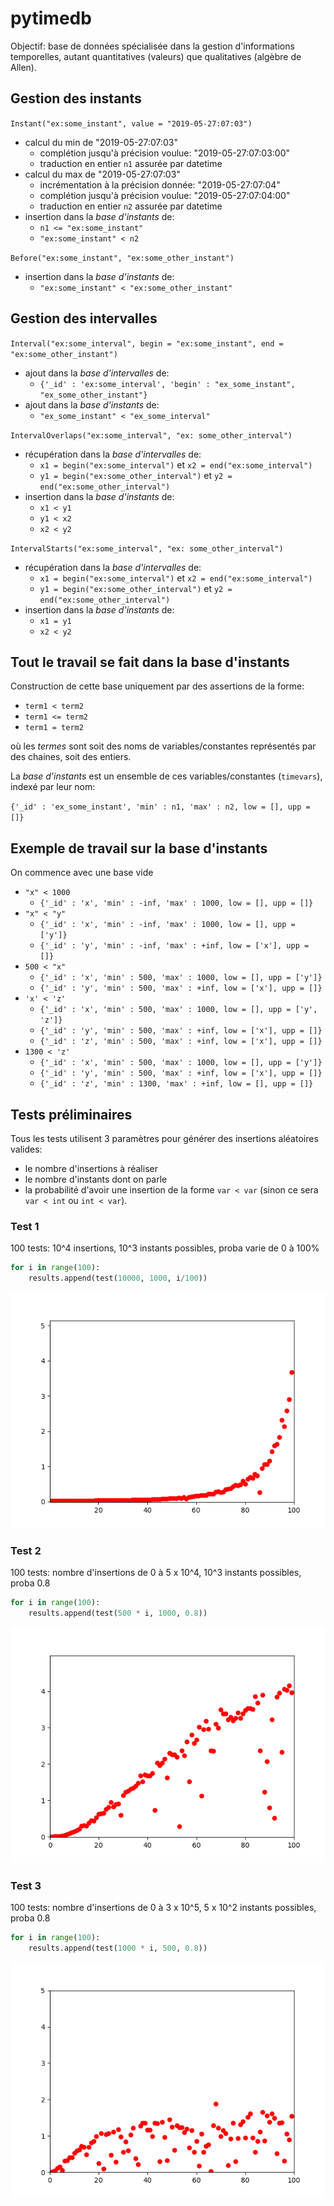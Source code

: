# pytimedb

Objectif: base de données spécialisée dans la gestion d'informations temporelles,
autant quantitatives (valeurs) que qualitatives (algèbre de Allen).

## Gestion des instants

`Instant("ex:some_instant", value = "2019-05-27:07:03")`

- calcul du min de "2019-05-27:07:03"
    - complétion jusqu'à précision voulue: "2019-05-27:07:03:00"
    - traduction en entier `n1` assurée par datetime
- calcul du max de "2019-05-27:07:03"
    - incrémentation à la précision donnée: "2019-05-27:07:04"
    - complétion jusqu'à précision voulue: "2019-05-27:07:04:00"
    - traduction en entier `n2` assurée par datetime
- insertion dans la *base d'instants* de:
    - `n1 <= "ex:some_instant"`
    - `"ex:some_instant" < n2`

`Before("ex:some_instant", "ex:some_other_instant")`

- insertion dans la *base d'instants* de:
    - `"ex:some_instant" < "ex:some_other_instant"`

## Gestion des intervalles

`Interval("ex:some_interval", begin = "ex:some_instant", end = "ex:some_other_instant")`

- ajout dans la *base d'intervalles* de:
    - `{'_id' : 'ex:some_interval', 'begin' : "ex_some_instant", "ex_some_other_instant"}`
- ajout dans la *base d'instants* de:
    - `"ex_some_instant" < "ex_some_interval"`

`IntervalOverlaps("ex:some_interval", "ex: some_other_interval")`

- récupération dans la *base d'intervalles* de:
    - `x1 = begin("ex:some_interval")` et `x2 = end("ex:some_interval")`
    - `y1 = begin("ex:some_other_interval")` et `y2 = end("ex:some_other_interval")`
- insertion dans la *base d'instants* de:
    - `x1 < y1`
    - `y1 < x2`
    - `x2 < y2`

`IntervalStarts("ex:some_interval", "ex: some_other_interval")`

- récupération dans la *base d'intervalles* de:
    - `x1 = begin("ex:some_interval")` et `x2 = end("ex:some_interval")`
    - `y1 = begin("ex:some_other_interval")` et `y2 = end("ex:some_other_interval")`
- insertion dans la *base d'instants* de:
    - `x1 = y1`
    - `x2 < y2`

## Tout le travail se fait dans la base d'instants

Construction de cette base uniquement par des assertions de la forme:

- `term1 < term2`
- `term1 <= term2`
- `term1 = term2`

où les *termes* sont soit des noms de variables/constantes représentés par des chaines, soit des entiers.

La *base d'instants* est un ensemble de ces variables/constantes (`timevars`), indexé par leur nom:

`{'_id' : 'ex_some_instant', 'min' : n1, 'max' : n2, low = [], upp = []}`

## Exemple de travail sur la base d'instants

On commence avec une base vide

- `"x" < 1000`
    - `{'_id' : 'x', 'min' : -inf, 'max' : 1000, low = [], upp = []}`
- `"x" < "y"`
    - `{'_id' : 'x', 'min' : -inf, 'max' : 1000, low = [], upp = ['y']}`
    - `{'_id' : 'y', 'min' : -inf, 'max' : +inf, low = ['x'], upp = []}`
- `500 < "x"`
    - `{'_id' : 'x', 'min' : 500, 'max' : 1000, low = [], upp = ['y']}`
    - `{'_id' : 'y', 'min' : 500, 'max' : +inf, low = ['x'], upp = []}`
- `'x' < 'z'`
    - `{'_id' : 'x', 'min' : 500, 'max' : 1000, low = [], upp = ['y', 'z']}`
    - `{'_id' : 'y', 'min' : 500, 'max' : +inf, low = ['x'], upp = []}`
    - `{'_id' : 'z', 'min' : 500, 'max' : +inf, low = ['x'], upp = []}`
- `1300 < 'z'`
    - `{'_id' : 'x', 'min' : 500, 'max' : 1000, low = [], upp = ['y']}`
    - `{'_id' : 'y', 'min' : 500, 'max' : +inf, low = ['x'], upp = []}`
    - `{'_id' : 'z', 'min' : 1300, 'max' : +inf, low = [], upp = []}`

## Tests préliminaires

Tous les tests utilisent 3 paramètres pour générer des insertions aléatoires valides:
- le nombre d'insertions à réaliser
- le nombre d'instants dont on parle
- la probabilité d'avoir une insertion de la forme `var < var` (sinon ce sera `var < int` ou `int < var`).

### Test 1

100 tests: 10^4 insertions, 10^3 instants possibles, proba varie de 0 à 100%

```python
for i in range(100):
    results.append(test(10000, 1000, i/100))
```

![Resultat](/resultats/images/vlcsnap-2017-06-09-15h09m29s724.png)


### Test 2

100 tests: nombre d'insertions de 0 à 5 x 10^4, 10^3 instants possibles, proba 0.8

```python
for i in range(100):
    results.append(test(500 * i, 1000, 0.8))
```

![Resultat](/resultats/images/Figure_1.png)

### Test 3

100 tests: nombre d'insertions de 0 à 3 x 10^5, 5 x 10^2 instants possibles, proba 0.8

```python
for i in range(100):
    results.append(test(1000 * i, 500, 0.8))
```

![Resultat](/resultats/images/Figure_2.png)
